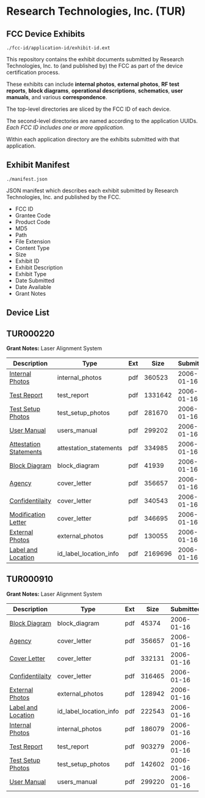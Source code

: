 # Research Technologies, Inc. (TUR)
## FCC Device Exhibits

```
./fcc-id/application-id/exhibit-id.ext
```

This repository contains the exhibit documents submitted by Research Technologies, Inc. to (and published by) the FCC as part of the device certification process.

These exhibits can include **internal photos**, **external photos**, **RF test reports**, **block diagrams**, **operational descriptions**, **schematics**, **user manuals**, and various **correspondence**.

The top-level directories are sliced by the FCC ID of each device.

The second-level directories are named according to the application UUIDs. *Each FCC ID includes one or more application.*

Within each application directory are the exhibits submitted with that application. 

## Exhibit Manifest

```
./manifest.json
```

JSON manifest which describes each exhibit submitted by Research Technologies, Inc. and published by the FCC.

- FCC ID
- Grantee Code
- Product Code
- MD5
- Path
- File Extension
- Content Type
- Size
- Exhibit ID
- Exhibit Description
- Exhibit Type
- Date Submitted
- Date Available
- Grant Notes

## Device List
## TUR000220
**Grant Notes:** Laser Alignment System

| Description | Type | Ext | Size | Submitted | Available |
| ----------- | ---- | --- | ---- | --------- | --------- |
| [Internal Photos](TUR000220/8c922c221defa2fa84aafc7ca838fdc5/619741.pdf) | internal_photos | pdf | 360523 | 2006-01-16 | 2006-01-16 |
| [Test Report](TUR000220/8c922c221defa2fa84aafc7ca838fdc5/619745.pdf) | test_report | pdf | 1331642 | 2006-01-16 | 2006-01-16 |
| [Test Setup Photos](TUR000220/8c922c221defa2fa84aafc7ca838fdc5/619746.pdf) | test_setup_photos | pdf | 281670 | 2006-01-16 | 2006-01-16 |
| [User Manual](TUR000220/8c922c221defa2fa84aafc7ca838fdc5/619747.pdf) | users_manual | pdf | 299202 | 2006-01-16 | 2006-01-16 |
| [Attestation Statements](TUR000220/8c922c221defa2fa84aafc7ca838fdc5/619736.pdf) | attestation_statements | pdf | 334985 | 2006-01-16 | 2006-01-16 |
| [Block Diagram](TUR000220/8c922c221defa2fa84aafc7ca838fdc5/619739.pdf) | block_diagram | pdf | 41939 | 2006-01-16 | 2006-01-16 |
| [Agency](TUR000220/8c922c221defa2fa84aafc7ca838fdc5/619723.pdf) | cover_letter | pdf | 356657 | 2006-01-16 | 2006-01-16 |
| [Confidentilaity](TUR000220/8c922c221defa2fa84aafc7ca838fdc5/619737.pdf) | cover_letter | pdf | 340543 | 2006-01-16 | 2006-01-16 |
| [Modification Letter](TUR000220/8c922c221defa2fa84aafc7ca838fdc5/619738.pdf) | cover_letter | pdf | 346695 | 2006-01-16 | 2006-01-16 |
| [External Photos](TUR000220/8c922c221defa2fa84aafc7ca838fdc5/619740.pdf) | external_photos | pdf | 130055 | 2006-01-16 | 2006-01-16 |
| [Label and Location](TUR000220/8c922c221defa2fa84aafc7ca838fdc5/619742.pdf) | id_label_location_info | pdf | 2169696 | 2006-01-16 | 2006-01-16 |
## TUR000910
**Grant Notes:** Laser Alignment System

| Description | Type | Ext | Size | Submitted | Available |
| ----------- | ---- | --- | ---- | --------- | --------- |
| [Block Diagram](TUR000910/5b3b8f76e2106574147a8d816f5a5f46/619726.pdf) | block_diagram | pdf | 45374 | 2006-01-16 | 2006-01-16 |
| [Agency](TUR000910/5b3b8f76e2106574147a8d816f5a5f46/619723.pdf) | cover_letter | pdf | 356657 | 2006-01-16 | 2006-01-16 |
| [Cover Letter](TUR000910/5b3b8f76e2106574147a8d816f5a5f46/619724.pdf) | cover_letter | pdf | 332131 | 2006-01-16 | 2006-01-16 |
| [Confidentilaity](TUR000910/5b3b8f76e2106574147a8d816f5a5f46/619725.pdf) | cover_letter | pdf | 316465 | 2006-01-16 | 2006-01-16 |
| [External Photos](TUR000910/5b3b8f76e2106574147a8d816f5a5f46/619727.pdf) | external_photos | pdf | 128942 | 2006-01-16 | 2006-01-16 |
| [Label and Location](TUR000910/5b3b8f76e2106574147a8d816f5a5f46/619729.pdf) | id_label_location_info | pdf | 222543 | 2006-01-16 | 2006-01-16 |
| [Internal Photos](TUR000910/5b3b8f76e2106574147a8d816f5a5f46/619728.pdf) | internal_photos | pdf | 186079 | 2006-01-16 | 2006-01-16 |
| [Test Report](TUR000910/5b3b8f76e2106574147a8d816f5a5f46/619732.pdf) | test_report | pdf | 903279 | 2006-01-16 | 2006-01-16 |
| [Test Setup Photos](TUR000910/5b3b8f76e2106574147a8d816f5a5f46/619733.pdf) | test_setup_photos | pdf | 142602 | 2006-01-16 | 2006-01-16 |
| [User Manual](TUR000910/5b3b8f76e2106574147a8d816f5a5f46/619734.pdf) | users_manual | pdf | 299220 | 2006-01-16 | 2006-01-16 |
